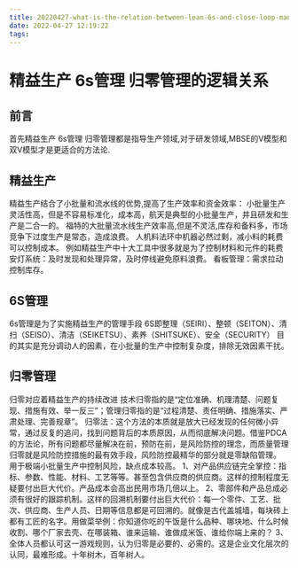 ```yaml
---
title: 20220427-what-is-the-relation-between-lean-6s-and-close-loop-management
date: 2022-04-27 12:19:22
tags:
---
```


# 精益生产 6s管理 归零管理的逻辑关系

## 前言
首先精益生产 6s管理 归零管理都是指导生产领域,对于研发领域,MBSE的V模型和双V模型才是更适合的方法论.
## 精益生产
精益生产结合了小批量和流水线的优势,提高了生产效率和资金效率：
小批量生产灵活性高，但是不容易标准化，成本高，航天是典型的小批量生产，并且研发和生产是二合一的。
福特的大批量流水线生产效率高,但是不灵活,库存和备料多，市场竞争下过度生产是常态，造成浪费。
人机料法环中机器必然过剩，减小料的耗费可以控制成本。
例如精益生产中十大工具中很多就是为了控制材料和元件的耗费
安灯系统：及时发现和处理异常，及时停线避免原料浪费。
看板管理：需求拉动控制库存。
## 6S管理
6s管理是为了实施精益生产的管理手段
6S即整理（SEIRI）、整顿（SEITON）、清扫（SEISO）、清洁（SEIKETSU）、素养（SHITSUKE）、安全（SECURITY）
目的其实是充分调动人的因素，在小批量的生产中控制复杂度，排除无效因素干扰。
## 归零管理
归零对应着精益生产的持续改进
技术归零指的是“定位准确、机理清楚、问题复现、措施有效、举一反三”；管理归零指的是“过程清楚、责任明确、措施落实、严肃处理、完善规章”。
归零法：这个方法的本质就是放大已经发现的任何微小异常，通过反复的追问，找到问题背后的本质原因，从而彻底解决问题。借鉴PDCA的方法论，所有问题都尽量解决在前，预防在前，是风险防控的理念，而质量管理归零就是风险防控措施的最有效手段，风险防控最精华的部分就是零缺陷管理。
用于极端小批量生产中控制风险，缺点成本较高。
1、对产品供应链完全掌控：指标、参数、性能、材料、工艺等等。甚至包含供应商的供应商。这样的控制程度无疑要付出巨大代价。产品成本会高出民用市场几倍以上。
2、零部件和产品总成必须有很好的跟踪机制。这样的回溯机制要付出巨大代价：每一个零件、工艺、批次、供应商、生产人员、日期等信息都是可回溯的。就像是古代盖城墙，每块砖上都有工匠的名字。用做菜举例：你知道你吃的午饭是什么品种、哪块地、什么时候收割、哪个厂家去壳、在哪装箱、谁来运输、谁做成米饭、谁给你端上来的？
3、全体人员都认可这一游戏规则，认为归零是必要的、必需的。这是企业文化层次的认同，最难形成。十年树木，百年树人。
